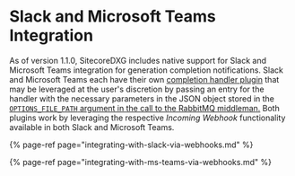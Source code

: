 # Slack and Microsoft Teams Integration

As of version 1.1.0, SitecoreDXG includes native support for Slack and Microsoft Teams integration for generation completion notifications. Slack and Microsoft Teams each have their own [completion handler plugin](../../architecture/plugins/completion-handler-sub-component.md) that may be leveraged at the user's discretion by passing an entry for the handler with the necessary parameters in the JSON object stored in the [`OPTIONS_FILE_PATH` argument in the call to the RabbitMQ middleman.](../../getting-started/using-sitecoredxg/using-the-default-rabbitmq-middleman-and-trigger/) Both plugins work by leveraging the respective _Incoming Webhook_ functionality available in both Slack and Microsoft Teams.

{% page-ref page="integrating-with-slack-via-webhooks.md" %}

{% page-ref page="integrating-with-ms-teams-via-webhooks.md" %}

